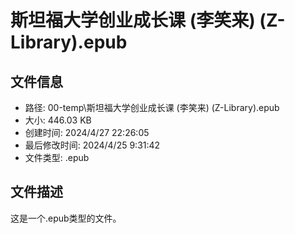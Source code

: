 ﻿# 斯坦福大学创业成长课 (李笑来) (Z-Library).epub

## 文件信息
- 路径: 00-temp\斯坦福大学创业成长课 (李笑来) (Z-Library).epub
- 大小: 446.03 KB
- 创建时间: 2024/4/27 22:26:05
- 最后修改时间: 2024/4/25 9:31:42
- 文件类型: .epub

## 文件描述
这是一个.epub类型的文件。

